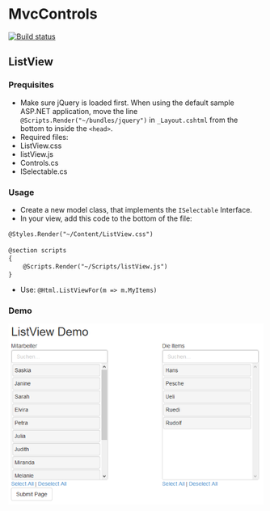 # MvcControls

[![Build status](https://ci.appveyor.com/api/projects/status/g0ibla0ffr06q6io?svg=true)](https://ci.appveyor.com/project/Code1110/mvccontrols)

## ListView
### Prequisites
* Make sure jQuery is loaded first. When using the default sample ASP.NET application, move the line `@Scripts.Render("~/bundles/jquery")` in `_Layout.cshtml` from the bottom to inside the `<head>`.
* Required files:
 * ListView.css
 * listView.js
 * Controls.cs
 * ISelectable.cs

### Usage
* Create a new model class, that implements the `ISelectable` Interface.
* In your view, add this code to the bottom of the file: 
```
@Styles.Render("~/Content/ListView.css")

@section scripts
{
    @Scripts.Render("~/Scripts/listView.js")
}
```
* Use: `@Html.ListViewFor(m => m.MyItems)`

### Demo
![Demo](https://github.com/Code1110/MvcControls/blob/master/img/ListViewDemo.png)
